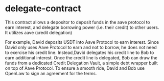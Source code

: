 # delegate-contract
This contract allows a depositor to deposit funds in the aave protocol to earn interest, and delegate borrowing power (i.e. their credit) to other users. It utilizes aave (credit delegation)

For example, David deposits USDT into Aave Protocol to earn interest. Since David only uses Aave Protocol to earn and not to borrow, he does not need to exercise his credit line. Instead,David delegates his credit line to Bob to earn additional interest. Once the credit line is delegated, Bob can draw the funds from a dedicated Credit Delegation Vault, a simple debt wrapper built on top of Aave Protocol. To ensure a smooth ride, David and Bob use OpenLaw to sign an agreement for the terms.
